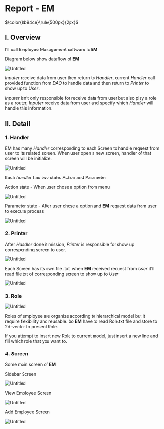 # Report - EM

$\color{8b94ce}\rule{500px}{2px}$



## I. Overview

I’ll call Employee Management software is **EM**

Diagram below show dataflow of **EM**

![Untitled](Report%20-%20EM%20a9bed21a848a4a398e8f652a7229d450/Untitled.png)

*Inputer* receive data from user then return to *Handler*, current *Handler* call provided function from *DAO* to handle data and then return to *Printer* to show up to *User .* 

*Inputer* isn’t only responsible for receive data from user but also play a role as a router, *Inputer* receive data from user and specify which *Handler* will handle this information.

## II. Detail

### 1. Handler

EM has many *Handler* corresponding to each Screen to handle request from user to its related screen. When user open a new screen, handler of that screen will be initialize.

![Untitled](Report%20-%20EM%20a9bed21a848a4a398e8f652a7229d450/Untitled%201.png)

Each *handler* has two state: Action and Parameter

Action state - When user chose a option from menu

![Untitled](Report%20-%20EM%20a9bed21a848a4a398e8f652a7229d450/Untitled%202.png)

Parameter state - After user chose a option and **EM** request data from user to execute process

![Untitled](Report%20-%20EM%20a9bed21a848a4a398e8f652a7229d450/Untitled%203.png)

### 2. Printer

After *Handler* done it mission, *Printer* is responsible for show up corresponding screen to user. 

![Untitled](Report%20-%20EM%20a9bed21a848a4a398e8f652a7229d450/Untitled%204.png)

Each Screen has its own file .txt, when **EM** received request from *User* it’ll read file txt of corresponding screen to show up to *User*

![Untitled](Report%20-%20EM%20a9bed21a848a4a398e8f652a7229d450/Untitled%205.png)

### 3. Role

![Untitled](Report%20-%20EM%20a9bed21a848a4a398e8f652a7229d450/Untitled%206.png)

Roles of employee are organize according to hierarchical model but it require flexibility and reusable. So **EM** have to read Role.txt file and store to 2d-vector to present Role.

If you attempt to insert new Role to current model, just insert a new line and fill which role that you want to.

### 4. Screen

Some main screen of **EM**

$\text{Sidebar Screen}$

![Untitled](Report%20-%20EM%20a9bed21a848a4a398e8f652a7229d450/Untitled%202.png)

$\text{View Employee Screen}$

![Untitled](Report%20-%20EM%20a9bed21a848a4a398e8f652a7229d450/Untitled%207.png)

$\text{Add Employee Screen}$

![Untitled](Report%20-%20EM%20a9bed21a848a4a398e8f652a7229d450/Untitled%203.png)
